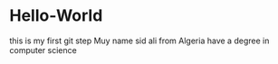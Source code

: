 # Hello-World
this is my first git step
Muy name sid ali from Algeria
have a degree in computer science
